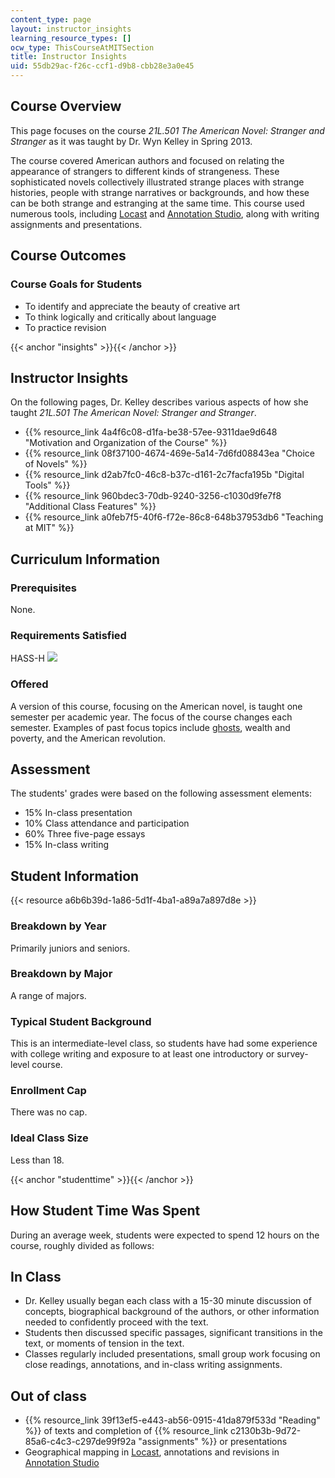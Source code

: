 ```yaml
---
content_type: page
layout: instructor_insights
learning_resource_types: []
ocw_type: ThisCourseAtMITSection
title: Instructor Insights
uid: 55db29ac-f26c-ccf1-d9b8-cbb28e3a0e45
---
```


Course Overview
---------------

This page focuses on the course _21L.501 The American Novel: Stranger and Stranger_ as it was taught by Dr. Wyn Kelley in Spring 2013.

The course covered American authors and focused on relating the appearance of strangers to different kinds of strangeness. These sophisticated novels collectively illustrated strange places with strange histories, people with strange narratives or backgrounds, and how these can be both strange and estranging at the same time. This course used numerous tools, including [Locast](https://www.media.mit.edu/wearables/lizzy/locust/index.html) and [Annotation Studio](http://www.annotationstudio.org/), along with writing assignments and presentations.

Course Outcomes
---------------

### Course Goals for Students

*   To identify and appreciate the beauty of creative art
*   To think logically and critically about language
*   To practice revision

{{< anchor "insights" >}}{{< /anchor >}}

Instructor Insights
-------------------

On the following pages, Dr. Kelley describes various aspects of how she taught _21L.501 The American Novel: Stranger and Stranger_.

*   {{% resource_link 4a4f6c08-d1fa-be38-57ee-9311dae9d648 "Motivation and Organization of the Course" %}} 
*   {{% resource_link 08f37100-4674-469e-5a14-7d6fd08843ea "Choice of Novels" %}}
*   {{% resource_link d2ab7fc0-46c8-b37c-d161-2c7facfa195b "Digital Tools" %}}
*   {{% resource_link 960bdec3-70db-9240-3256-c1030d9fe7f8 "Additional Class Features" %}}
*   {{% resource_link a0feb7f5-40f6-f72e-86c8-648b37953db6 "Teaching at MIT" %}}

Curriculum Information
----------------------

### Prerequisites

None.

### Requirements Satisfied

HASS-H ![](/images/educator/icon-question-hass-h.png)

### Offered

A version of this course, focusing on the American novel, is taught one semester per academic year. The focus of the course changes each semester. Examples of past focus topics include [ghosts](/courses/21l-501-the-american-novel-fall-2006), wealth and poverty, and the American revolution.

Assessment
----------

The students' grades were based on the following assessment elements:

- 15% In-class presentation
- 10% Class attendance and participation
- 60% Three five-page essays
- 15% In-class writing

Student Information
-------------------

{{< resource a6b6b39d-1a86-5d1f-4ba1-a89a7a897d8e >}}

### Breakdown by Year

Primarily juniors and seniors.

### Breakdown by Major

A range of majors.

### Typical Student Background

This is an intermediate-level class, so students have had some experience with college writing and exposure to at least one introductory or survey-level course.

### Enrollment Cap

There was no cap.

### Ideal Class Size

Less than 18.

{{< anchor "studenttime" >}}{{< /anchor >}}

How Student Time Was Spent
--------------------------

During an average week, students were expected to spend 12 hours on the course, roughly divided as follows:

In Class
--------

*   Dr. Kelley usually began each class with a 15-30 minute discussion of concepts, biographical background of the authors, or other information needed to confidently proceed with the text.
*   Students then discussed specific passages, significant transitions in the text, or moments of tension in the text.
*   Classes regularly included presentations, small group work focusing on close readings, annotations, and in-class writing assignments.

Out of class
------------

*   {{% resource_link 39f13ef5-e443-ab56-0915-41da879f533d "Reading" %}} of texts and completion of {{% resource_link c2130b3b-9d72-85a6-c4c3-c297de99f92a "assignments" %}} or presentations
*   Geographical mapping in [Locast](http://mobile.mit.edu/projects/open-locast-framework/), annotations and revisions in [Annotation Studio](http://www.annotationstudio.org/)
